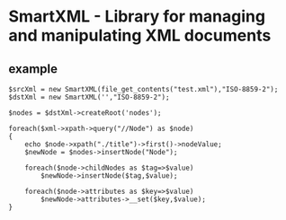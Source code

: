 SmartXML - Library for managing and manipulating XML documents
==============================================================



## example

	$srcXml = new SmartXML(file_get_contents("test.xml"),"ISO-8859-2");
	$dstXml = new SmartXML('',"ISO-8859-2");

	$nodes = $dstXml->createRoot('nodes');

	foreach($xml->xpath->query("//Node") as $node)
	{
		echo $node->xpath("./title")->first()->nodeValue;
		$newNode = $nodes->insertNode("Node");

		foreach($node->childNodes as $tag=>$value)
			$newNode->insertNode($tag,$value);
		
		foreach($node->attributes as $key=>$value)
			$newNode->attributes->__set($key,$value);
	}